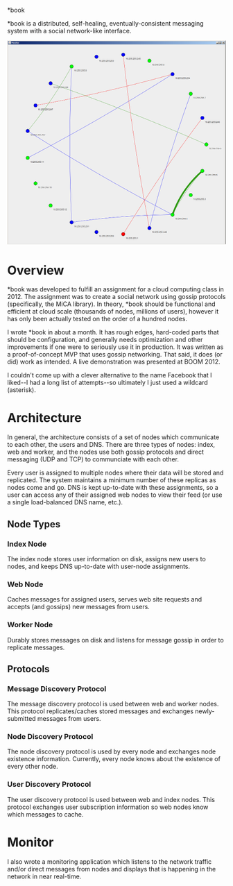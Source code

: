 *book

*book is a distributed, self-healing, eventually-consistent messaging system with a social network-like interface.

![monitor](monitor.png)

# Overview

*book was developed to fulfill an assignment for a cloud computing class in 2012. The assignment was to create a social network using gossip protocols (specifically, the MiCA library). In theory, *book should be functional and efficient at cloud scale (thousands of nodes, millions of users), however it has only been actually tested on the order of a hundred nodes.

I wrote *book in about a month. It has rough edges, hard-coded parts that should be configuration, and generally needs optimization and other improvements if one were to seriously use it in production. It was written as a proof-of-concept MVP that uses gossip networking. That said, it does (or did) work as intended. A live demonstration was presented at BOOM 2012.

I couldn't come up with a clever alternative to the name Facebook that I liked--I had a long list of attempts--so ultimately I just used a wildcard (asterisk).

# Architecture

In general, the architecture consists of a set of nodes which communicate to each other, the users and DNS. There are three types of nodes: index, web and worker, and the nodes use both gossip protocols and direct messaging (UDP and TCP) to communciate with each other.

Every user is assigned to multiple nodes where their data will be stored and replicated. The system maintains a minimum number of these replicas as nodes come and go. DNS is kept up-to-date with these assignments, so a user can access any of their assigned web nodes to view their feed (or use a single load-balanced DNS name, etc.).

## Node Types

### Index Node

The index node stores user information on disk, assigns new users to nodes, and keeps DNS up-to-date with user-node assignments.

### Web Node

Caches messages for assigned users, serves web site requests and accepts (and gossips) new messages from users.

### Worker Node

Durably stores messages on disk and listens for message gossip in order to replicate messages.

## Protocols

### Message Discovery Protocol

The message discovery protocol is used between web and worker nodes. This protocol replicates/caches stored messages and exchanges newly-submitted messages from users.

### Node Discovery Protocol

The node discovery protocol is used by every node and exchanges node existence information. Currently, every node knows about the existence of every other node.

### User Discovery Protocol

The user discovery protocol is used between web and index nodes. This protocol exchanges user subscription information so web nodes know which messages to cache.

# Monitor

I also wrote a monitoring application which listens to the network traffic and/or direct messages from nodes and displays that is happening in the network in near real-time.
